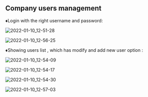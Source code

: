 ## Company users management
♦Login with the right username and password:


![2022-01-10_12-51-28](https://user-images.githubusercontent.com/88204357/148743318-6392b032-b890-4815-ba54-20e2ebc83437.png)


![2022-01-10_12-56-25](https://user-images.githubusercontent.com/88204357/148743580-0b15d6fc-994b-4cf2-aba7-3beed6a009fd.png)

♦Showing users list , which has modify and add new user option :


![2022-01-10_12-54-09](https://user-images.githubusercontent.com/88204357/148743328-4d784da9-98ad-4672-955f-09ea374d758e.png)


![2022-01-10_12-54-17](https://user-images.githubusercontent.com/88204357/148743339-0a45020e-b717-4150-bce5-00a37eb0397a.png)


![2022-01-10_12-54-30](https://user-images.githubusercontent.com/88204357/148743344-0a1c9ec0-1ab6-485d-988d-7ccc5e7d197a.png)


![2022-01-10_12-57-03](https://user-images.githubusercontent.com/88204357/148743615-17994692-a97c-4476-a4da-768879a72f1c.png)
